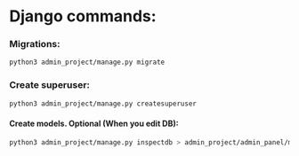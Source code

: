 # Django commands:

### Migrations:
```bash 
python3 admin_project/manage.py migrate
```
### Create superuser:
```bash 
python3 admin_project/manage.py createsuperuser
```


#### Create models. Optional (When you edit DB):
```bash 
python3 admin_project/manage.py inspectdb > admin_project/admin_panel/models.py
```
